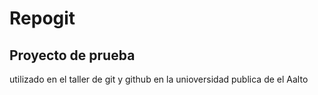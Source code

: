 # Repogit

## Proyecto de prueba 

utilizado en el taller de git y github en la unioversidad publica de 
el Aalto

